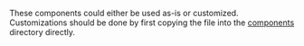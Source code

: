 These components could either be used as-is or customized. 
Customizations should be done by first copying the file into the
[components](./..) directory directly.